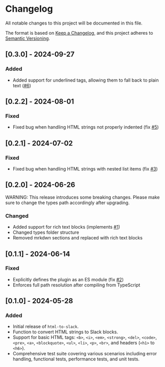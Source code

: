 # Changelog

All notable changes to this project will be documented in this file.

The format is based on [Keep a Changelog](https://keepachangelog.com/en/1.1.0/),
and this project adheres to [Semantic Versioning](https://semver.org/spec/v2.0.0.html).

## [0.3.0] - 2024-09-27

### Added

- Added support for underlined tags, allowing them to fall back to plain text ([#6](https://github.com/matteodf/html-to-slack/pull/6))

## [0.2.2] - 2024-08-01

### Fixed

- Fixed bug when handling HTML strings not properly indented (fix [#5](https://github.com/matteodf/html-to-slack/issues/5))

## [0.2.1] - 2024-07-02

### Fixed

- Fixed bug when handling HTML strings with nested list items (fix [#3](https://github.com/matteodf/html-to-slack/issues/3))

## [0.2.0] - 2024-06-26

WARNING: This release introduces some breaking changes. Please make sure to change the types path accordingly after upgrading.

### Changed

- Added support for rich text blocks (implements [#1](https://github.com/matteodf/html-to-slack/issues/1))
- Changed types folder structure
- Removed mrkdwn sections and replaced with rich text blocks

## [0.1.1] - 2024-06-14

### Fixed

- Explicitly defines the plugin as an ES module (fix [#2](https://github.com/matteodf/html-to-slack/issues/2))
- Enforces full path resolution after compiling from TypeScript

## [0.1.0] - 2024-05-28

### Added

- Initial release of `html-to-slack`.
- Function to convert HTML strings to Slack blocks.
- Support for basic HTML tags: `<b>`, `<i>`, `<em>`, `<strong>`, `<del>`, `<code>`, `<pre>`, `<a>`, `<blockquote>`, `<ul>`, `<li>`, `<p>`, `<br>`, and headers (`<h1>` to `<h6>`).
- Comprehensive test suite covering various scenarios including error handling, functional tests, performance tests, and unit tests.
